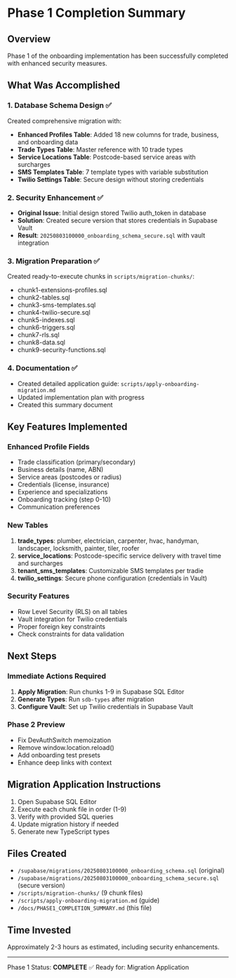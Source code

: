 # Phase 1 Completion Summary

## Overview
Phase 1 of the onboarding implementation has been successfully completed with enhanced security measures.

## What Was Accomplished

### 1. Database Schema Design ✅
Created comprehensive migration with:
- **Enhanced Profiles Table**: Added 18 new columns for trade, business, and onboarding data
- **Trade Types Table**: Master reference with 10 trade types
- **Service Locations Table**: Postcode-based service areas with surcharges
- **SMS Templates Table**: 7 template types with variable substitution
- **Twilio Settings Table**: Secure design without storing credentials

### 2. Security Enhancement ✅
- **Original Issue**: Initial design stored Twilio auth_token in database
- **Solution**: Created secure version that stores credentials in Supabase Vault
- **Result**: `20250803100000_onboarding_schema_secure.sql` with vault integration

### 3. Migration Preparation ✅
Created ready-to-execute chunks in `scripts/migration-chunks/`:
- chunk1-extensions-profiles.sql
- chunk2-tables.sql
- chunk3-sms-templates.sql
- chunk4-twilio-secure.sql
- chunk5-indexes.sql
- chunk6-triggers.sql
- chunk7-rls.sql
- chunk8-data.sql
- chunk9-security-functions.sql

### 4. Documentation ✅
- Created detailed application guide: `scripts/apply-onboarding-migration.md`
- Updated implementation plan with progress
- Created this summary document

## Key Features Implemented

### Enhanced Profile Fields
- Trade classification (primary/secondary)
- Business details (name, ABN)
- Service areas (postcodes or radius)
- Credentials (license, insurance)
- Experience and specializations
- Onboarding tracking (step 0-10)
- Communication preferences

### New Tables
1. **trade_types**: plumber, electrician, carpenter, hvac, handyman, landscaper, locksmith, painter, tiler, roofer
2. **service_locations**: Postcode-specific service delivery with travel time and surcharges
3. **tenant_sms_templates**: Customizable SMS templates per tradie
4. **twilio_settings**: Secure phone configuration (credentials in Vault)

### Security Features
- Row Level Security (RLS) on all tables
- Vault integration for Twilio credentials
- Proper foreign key constraints
- Check constraints for data validation

## Next Steps

### Immediate Actions Required
1. **Apply Migration**: Run chunks 1-9 in Supabase SQL Editor
2. **Generate Types**: Run `sdb-types` after migration
3. **Configure Vault**: Set up Twilio credentials in Supabase Vault

### Phase 2 Preview
- Fix DevAuthSwitch memoization
- Remove window.location.reload()
- Add onboarding test presets
- Enhance deep links with context

## Migration Application Instructions

1. Open Supabase SQL Editor
2. Execute each chunk file in order (1-9)
3. Verify with provided SQL queries
4. Update migration history if needed
5. Generate new TypeScript types

## Files Created
- `/supabase/migrations/20250803100000_onboarding_schema.sql` (original)
- `/supabase/migrations/20250803100000_onboarding_schema_secure.sql` (secure version)
- `/scripts/migration-chunks/` (9 chunk files)
- `/scripts/apply-onboarding-migration.md` (guide)
- `/docs/PHASE1_COMPLETION_SUMMARY.md` (this file)

## Time Invested
Approximately 2-3 hours as estimated, including security enhancements.

---

Phase 1 Status: **COMPLETE** ✅
Ready for: Migration Application